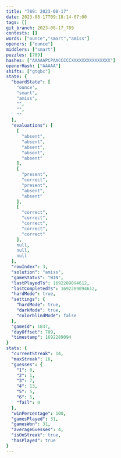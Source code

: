 ```yaml
---
title: "789: 2023-08-17"
date: 2023-08-17T09:18:14-07:00
tags: []
git_branch: 2023-08-17_789
contests: []
words: ["ounce","smart","amiss"]
openers: ["ounce"]
middlers: ["smart"]
puzzles: [789]
hashes: ["AAAAAPCPAACCCCCXXXXXXXXXXXXXXX"]
openerHash: ["AAAAA"]
shifts: ["gtqbc"]
state: {
  "boardState": [
    "ounce",
    "smart",
    "amiss",
    "",
    "",
    ""
  ],
  "evaluations": [
    [
      "absent",
      "absent",
      "absent",
      "absent",
      "absent"
    ],
    [
      "present",
      "correct",
      "present",
      "absent",
      "absent"
    ],
    [
      "correct",
      "correct",
      "correct",
      "correct",
      "correct"
    ],
    null,
    null,
    null
  ],
  "rowIndex": 3,
  "solution": "amiss",
  "gameStatus": "WIN",
  "lastPlayedTs": 1692289094612,
  "lastCompletedTs": 1692289094612,
  "hardMode": true,
  "settings": {
    "hardMode": true,
    "darkMode": true,
    "colorblindMode": false
  },
  "gameId": 1837,
  "dayOffset": 789,
  "timestamp": 1692289094
}
stats: {
  "currentStreak": 14,
  "maxStreak": 16,
  "guesses": {
    "1": 0,
    "2": 1,
    "3": 7,
    "4": 13,
    "5": 5,
    "6": 5,
    "fail": 0
  },
  "winPercentage": 100,
  "gamesPlayed": 31,
  "gamesWon": 31,
  "averageGuesses": 4,
  "isOnStreak": true,
  "hasPlayed": true
}
---
```

<!-- more -->
